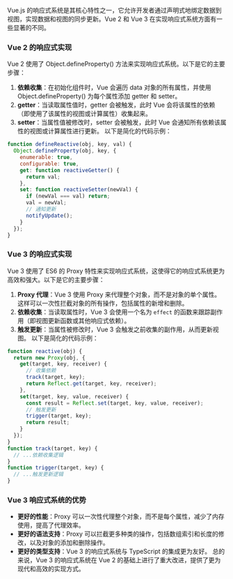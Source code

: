 Vue.js 的响应式系统是其核心特性之一，它允许开发者通过声明式地绑定数据到视图，实现数据和视图的同步更新。Vue 2 和 Vue 3 在实现响应式系统方面有一些显著的不同。

### Vue 2 的响应式实现

Vue 2 使用了 Object.defineProperty() 方法来实现响应式系统。以下是它的主要步骤：

1. **依赖收集**：在初始化组件时，Vue 会遍历 data 对象的所有属性，并使用 Object.defineProperty() 为每个属性添加 getter 和 setter。
2. **getter**：当读取属性值时，getter 会被触发，此时 Vue 会将该属性的依赖（即使用了该属性的视图或计算属性）收集起来。
3. **setter**：当属性值被修改时，setter 会被触发，此时 Vue 会通知所有依赖该属性的视图或计算属性进行更新。
   以下是简化的代码示例：

```javascript
function defineReactive(obj, key, val) {
  Object.defineProperty(obj, key, {
    enumerable: true,
    configurable: true,
    get: function reactiveGetter() {
      return val;
    },
    set: function reactiveSetter(newVal) {
      if (newVal === val) return;
      val = newVal;
      // 通知更新
      notifyUpdate();
    }
  });
}
```

### Vue 3 的响应式实现

Vue 3 使用了 ES6 的 Proxy 特性来实现响应式系统，这使得它的响应式系统更为高效和强大。以下是它的主要步骤：

1. **Proxy 代理**：Vue 3 使用 Proxy 来代理整个对象，而不是对象的单个属性。这样可以一次性拦截对象的所有操作，包括属性的新增和删除。
2. **依赖收集**：当读取属性时，Vue 3 会使用一个名为 `effect` 的函数来跟踪副作用（即视图更新函数或其他响应式依赖）。
3. **触发更新**：当属性被修改时，Vue 3 会触发之前收集的副作用，从而更新视图。
   以下是简化的代码示例：

```javascript
function reactive(obj) {
  return new Proxy(obj, {
    get(target, key, receiver) {
      // 收集依赖
      track(target, key);
      return Reflect.get(target, key, receiver);
    },
    set(target, key, value, receiver) {
      const result = Reflect.set(target, key, value, receiver);
      // 触发更新
      trigger(target, key);
      return result;
    }
  });
}
function track(target, key) {
  // ...依赖收集逻辑
}
function trigger(target, key) {
  // ...触发更新逻辑
}
```

### Vue 3 响应式系统的优势

- **更好的性能**：Proxy 可以一次性代理整个对象，而不是每个属性，减少了内存使用，提高了代理效率。
- **更好的语法支持**：Proxy 可以拦截更多种类的操作，包括数组索引和长度的修改，以及对象的添加和删除操作。
- **更好的类型支持**：Vue 3 的响应式系统与 TypeScript 的集成更为友好。
  总的来说，Vue 3 的响应式系统在 Vue 2 的基础上进行了重大改进，提供了更为现代和高效的实现方式。

